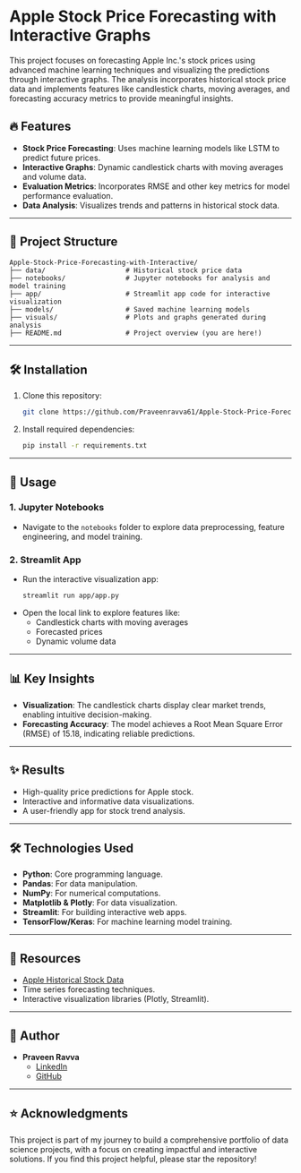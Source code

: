 
# Apple Stock Price Forecasting with Interactive Graphs

This project focuses on forecasting Apple Inc.'s stock prices using advanced machine learning techniques and visualizing the predictions through interactive graphs. The analysis incorporates historical stock price data and implements features like candlestick charts, moving averages, and forecasting accuracy metrics to provide meaningful insights.

## 🔥 Features

- **Stock Price Forecasting**: Uses machine learning models like LSTM to predict future prices.
- **Interactive Graphs**: Dynamic candlestick charts with moving averages and volume data.
- **Evaluation Metrics**: Incorporates RMSE and other key metrics for model performance evaluation.
- **Data Analysis**: Visualizes trends and patterns in historical stock data.

---

## 📂 Project Structure

```
Apple-Stock-Price-Forecasting-with-Interactive/
├── data/                    # Historical stock price data
├── notebooks/               # Jupyter notebooks for analysis and model training
├── app/                     # Streamlit app code for interactive visualization
├── models/                  # Saved machine learning models
├── visuals/                 # Plots and graphs generated during analysis
├── README.md                # Project overview (you are here!)
```

---

## 🛠️ Installation

1. Clone this repository:
   ```bash
   git clone https://github.com/Praveenravva61/Apple-Stock-Price-Forecasting-with-Interactive.git
   ```
2. Install required dependencies:
   ```bash
   pip install -r requirements.txt
   ```

---

## 🚀 Usage

### 1. Jupyter Notebooks
- Navigate to the `notebooks` folder to explore data preprocessing, feature engineering, and model training.

### 2. Streamlit App
- Run the interactive visualization app:
  ```bash
  streamlit run app/app.py
  ```
- Open the local link to explore features like:
  - Candlestick charts with moving averages
  - Forecasted prices
  - Dynamic volume data

---

## 📊 Key Insights

- **Visualization**: The candlestick charts display clear market trends, enabling intuitive decision-making.
- **Forecasting Accuracy**: The model achieves a Root Mean Square Error (RMSE) of 15.18, indicating reliable predictions.

---

## ✨ Results

- High-quality price predictions for Apple stock.
- Interactive and informative data visualizations.
- A user-friendly app for stock trend analysis.

---

## 🛠️ Technologies Used

- **Python**: Core programming language.
- **Pandas**: For data manipulation.
- **NumPy**: For numerical computations.
- **Matplotlib & Plotly**: For data visualization.
- **Streamlit**: For building interactive web apps.
- **TensorFlow/Keras**: For machine learning model training.

---

## 📖 Resources

- [Apple Historical Stock Data](https://finance.yahoo.com/quote/AAPL/history/)
- Time series forecasting techniques.
- Interactive visualization libraries (Plotly, Streamlit).

---

## 👤 Author

- **Praveen Ravva**
  - [LinkedIn](https://www.linkedin.com/in/praveen-ravva)
  - [GitHub](https://github.com/Praveenravva61)

---

## ⭐ Acknowledgments

This project is part of my journey to build a comprehensive portfolio of data science projects, with a focus on creating impactful and interactive solutions. If you find this project helpful, please star the repository!
